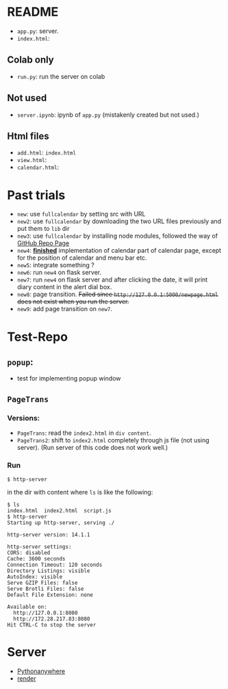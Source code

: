 # README

- `app.py`: server.
- `index.html`:

## Colab only
- `run.py`: run the server on colab

## Not used
- `server.ipynb`: ipynb of `app.py` (mistakenly created but not used.)

## Html files
- `add.html`: `index.html`
- `view.html`: 
- `calendar.html`: 


# Past trials
- `new`: use `fullcalendar` by setting src with URL  
- `new2`: use `fullcalendar` by downloading the two URL files previously and put them to `lib` dir  
- `new3`: use `fullcalendar` by installing node modules, followed the way of [GitHub Repo Page](https://github.com/fullcalendar/fullcalendar)  
- `new4`: <u>__finished__</u> implementation of calendar part of calendar page, except for the position of calendar and menu bar etc.
- `new5`: integrate something ?  
- `new6`: run `new4` on flask server.  
- `new7`: run `new4` on flask server and after clicking the date, it will print diary content in the alert dial box.  
- `new8`: page transition. ~~Failed since `http://127.0.0.1:5000/newpage.html` does not exist when you run the server.~~
- `new9`: add page transition on `new7`.

# Test-Repo
## `popup`:
- test for implementing popup window

## `PageTrans`
### Versions:
- `PageTrans`: read the `index2.html` in `div content`.
- `PageTrans2`: shift to `index2.html` completely through js file (not using server). (Run server of this code does not work well.)

### Run 
```shell
$ http-server
```
in the dir with content where `ls` is like the following:

```
$ ls
index.html  index2.html  script.js
$ http-server
Starting up http-server, serving ./

http-server version: 14.1.1

http-server settings:
CORS: disabled
Cache: 3600 seconds
Connection Timeout: 120 seconds
Directory Listings: visible
AutoIndex: visible
Serve GZIP Files: false
Serve Brotli Files: false
Default File Extension: none

Available on:
  http://127.0.0.1:8080
  http://172.28.217.83:8080
Hit CTRL-C to stop the server
```

# Server
- [Pythonanywhere](https://qiita.com/probabilityhill/items/678f77dc96ccad47c401)
- [render](https://qiita.com/kakiuchis/items/0225664568ece7b7b08b)